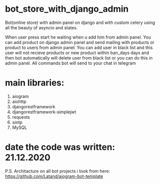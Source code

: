 # bot_store_with_django_admin
Bot(online store) with admin panel on django and with custom celery using all the beauty of asyncio and states. 

When user press start he waiting when u add him from admin panel. 
You can add product on django admin panel and send mailing with products or product to users from admin panel.
You can add user in black list and this user will not recieve products or new product within ban_days days
and then bot automatically will delete user from black list or you can do this in admin panel.
All commands bot will send to your chat in telegram

# main libraries:
1) aiogram
2) aiohttp
3) djangorestframework
4) djangorestframework-simplejwt
5) requests
6) smtp
7) MySQL

# date the code was written: 21.12.2020


P.S. Architacture on all bot projects i took from here: https://github.com/Latand/aiogram-bot-template    
